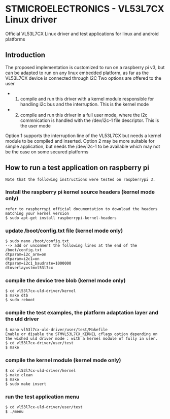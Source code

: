 # STMICROELECTRONICS - VL53L7CX Linux driver
Official VL53L7CX Linux driver and test applications for linux and android platforms

## Introduction
The proposed implementation is customized to run on a raspberry pi v3, but can be adapted to run on any linux embedded platform,
as far as the VL53L7CX device is connected through I2C
Two options are offered to the user
- 1. compile and run this driver with a kernel module responsible for handling i2c bus and the interruption. This is the kernel mode
- 2. compile and run this driver in a full user mode, where the i2c commnication is handled with the /dev/i2c-1 file descriptor. This is the user mode

Option 1 supports the interruption line of the VL53L7CX but needs a kernel module to be compiled and inserted.
Option 2 may be more suitable for simple application, but needs the /dev/i2c-1 to be available which may not be the case on some secured platforms

## How to run a test application on raspberry pi
    Note that the following instructions were tested on raspberrypi 3.

### Install the raspberry pi kernel source headers (kernel mode only)
    refer to raspberrypi official documentation to download the headers matching your kernel version
    $ sudo apt-get install raspberrypi-kernel-headers

### update /boot/config.txt file (kernel mode only)
    $ sudo nano /boot/config.txt
    --> add or uncomment the following lines at the end of the /boot/config.txt
    dtparam=i2c_arm=on
    dtparam=i2c1=on
    dtparam=i2c1_baudrate=1000000
    dtoverlay=stmvl53l7cx
### compile the device tree blob (kernel mode only)
    $ cd vl53l7cx-uld-driver/kernel
    $ make dtb
    $ sudo reboot
### compile the test examples, the platform adaptation layer and the uld driver
    $ nano vl53l7cx-uld-driver/user/test/Makefile
    Enable or disable the STMVL53L7CX_KERNEL cflags option depending on the wished uld driver mode : with a kernel module of fully in user.
    $ cd vl53l7cx-driver/user/test
    $ make
### compile the kernel module (kernel mode only)
    $ cd vl53l7cx-uld-driver/kernel
    $ make clean
    $ make
    $ sudo make insert
### run the test application menu
    $ cd vl53l7cx-uld-driver/user/test
    $ ./menu
